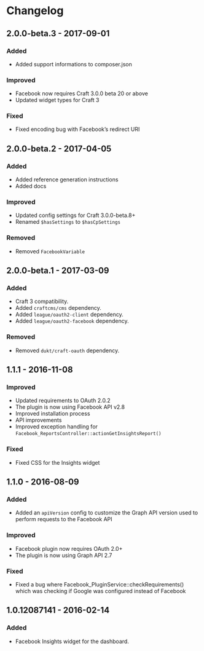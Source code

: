 Changelog
=========

## 2.0.0-beta.3 - 2017-09-01

### Added
- Added support informations to composer.json

### Improved
- Facebook now requires Craft 3.0.0 beta 20 or above
- Updated widget types for Craft 3

### Fixed
- Fixed encoding bug with Facebook’s redirect URI

## 2.0.0-beta.2 - 2017-04-05

### Added

- Added reference generation instructions
- Added docs

### Improved

- Updated config settings for Craft 3.0.0-beta.8+
- Renamed `$hasSettings` to `$hasCpSettings`

### Removed

- Removed `FacebookVariable`

## 2.0.0-beta.1 - 2017-03-09

### Added
- Craft 3 compatibility.
- Added `craftcms/cms` dependency.
- Added `league/oauth2-client` dependency.
- Added `league/oauth2-facebook` dependency.

### Removed
- Removed `dukt/craft-oauth` dependency.


## 1.1.1 - 2016-11-08

### Improved
-  Updated requirements to OAuth 2.0.2
-  The plugin is now using Facebook API v2.8
-  Improved installation process
-  API improvements
-  Improved exception handling for `Facebook_ReportsController::actionGetInsightsReport()`

### Fixed
-  Fixed CSS for the Insights widget


## 1.1.0 - 2016-08-09

### Added
-  Added an `apiVersion` config to customize the Graph API version used to perform requests to the Facebook API

### Improved
-  Facebook plugin now requires OAuth 2.0+
-  The plugin is now using Graph API 2.7

### Fixed
-  Fixed a bug where Facebook_PluginService::checkRequirements() which was checking if Google was configured instead of Facebook


## 1.0.12087141 - 2016-02-14

### Added
-  Facebook Insights widget for the dashboard.